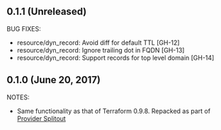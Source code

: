 ## 0.1.1 (Unreleased)

BUG FIXES:

* resource/dyn_record: Avoid diff for default TTL [GH-12]
* resource/dyn_record: Ignore trailing dot in FQDN [GH-13]
* resource/dyn_record: Support records for top level domain [GH-14]

## 0.1.0 (June 20, 2017)

NOTES:

* Same functionality as that of Terraform 0.9.8. Repacked as part of [Provider Splitout](https://www.hashicorp.com/blog/upcoming-provider-changes-in-terraform-0-10/)
